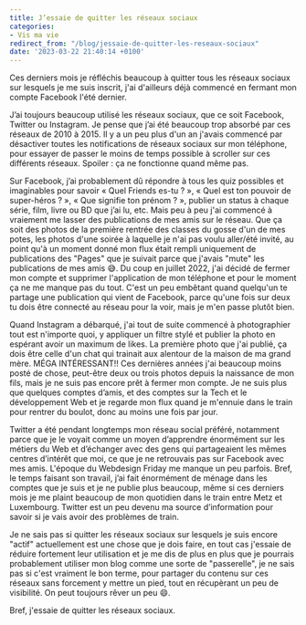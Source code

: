 ```yaml
---
title: J’essaie de quitter les réseaux sociaux
categories:
- Vis ma vie
redirect_from: "/blog/jessaie-de-quitter-les-reseaux-sociaux"
date: '2023-03-22 21:40:14 +0100'
---
```


Ces derniers mois je réfléchis beaucoup à quitter tous les réseaux sociaux sur lesquels je me suis inscrit, j'ai d'ailleurs déjà commencé en fermant mon compte Facebook l'été dernier.

<!--more-->

J’ai toujours beaucoup utilisé les réseaux sociaux, que ce soit Facebook, Twitter ou Instagram. Je pense que j’ai été beaucoup trop absorbé par ces réseaux de 2010 à 2015. Il y a un peu plus d'un an j'avais commencé par désactiver toutes les notifications de réseaux sociaux sur mon téléphone, pour essayer de passer le moins de temps possible à scroller sur ces différents réseaux. Spoiler :  ça ne fonctionne quand même pas.

Sur Facebook, j’ai probablement dû répondre à tous les quiz possibles et imaginables pour savoir « Quel Friends es-tu ? », « Quel est ton pouvoir de super-héros ? », « Que signifie ton prénom ? », publier un status à chaque série, film, livre ou BD que j’ai lu, etc. Mais peu à peu j'ai commencé à vraiement me lasser des publications de mes amis sur le réseau. Que ça soit des photos de la première rentrée des classes du gosse d'un de mes potes, les photos d'une soirée à laquelle je n'ai pas voulu aller/été invité, au point qu'à un moment donné mon flux était rempli uniquement de publications des "Pages" que je suivait parce que j'avais "mute" les publications de mes amis 😅. Du coup en juillet 2022, j'ai décidé de fermer mon compte et supprimer l'application de mon téléphone et pour le moment ça ne me manque pas du tout. C'est un peu embêtant quand quelqu'un te partage une publication qui vient de Facebook, parce qu'une fois sur deux tu dois être connecté au réseau pour la voir, mais je m'en passe plutôt bien.
 
Quand Instagram a débarqué, j'ai tout de suite commencé à photographier tout est n'importe quoi, y appliquer un filtre stylé et publier la photo en espérant avoir un maximum de likes. La première photo que j'ai publié, ça dois être celle d'un chat qui trainait aux alentour de la maison de ma grand mère. MÉGA INTÉRESSANT!! Ces dernières années j'ai beaucoup moins posté de chose, peut-être deux ou trois photos depuis la naissance de mon fils, mais je ne suis pas encore prêt à fermer mon compte. Je ne suis plus que quelques comptes d’amis, et des comptes sur la Tech et le développement Web et je regarde mon flux quand je m'ennuie dans le train pour rentrer du boulot, donc au moins une fois par jour.

Twitter a été pendant longtemps mon réseau social préféré, notamment parce que je le voyait comme un moyen d’apprendre énormément sur les métiers du Web et d’échanger avec des gens qui partageaient les mêmes centres d’intérêt que moi, ce que je ne retrouvais pas sur Facebook avec mes amis. L'époque du Webdesign Friday me manque un peu parfois. Bref, le temps faisant son travail, j’ai fait énormément de ménage dans les comptes que je suis et je ne publie plus beaucoup, même si ces derniers mois je me plaint beaucoup de mon quotidien dans le train entre Metz et Luxembourg. Twitter est un peu devenu ma source d’information pour savoir si je vais avoir des problèmes de train.

Je ne sais pas si quitter les réseaux sociaux sur lesquels je suis encore "actif" actuellement est une chose que je dois faire, en tout cas j'essaie de réduire fortement leur utilisation et je me dis de plus en plus que je pourrais probablement utiliser mon blog comme une sorte de "passerelle", je ne sais pas si c'est vraiment le bon terme, pour partager du contenu sur ces réseaux sans forcement y mettre un pied, tout en récupèrant un peu de visibilité. On peut toujours rêver un peu 😄.

Bref, j'essaie de quitter les réseaux sociaux.
